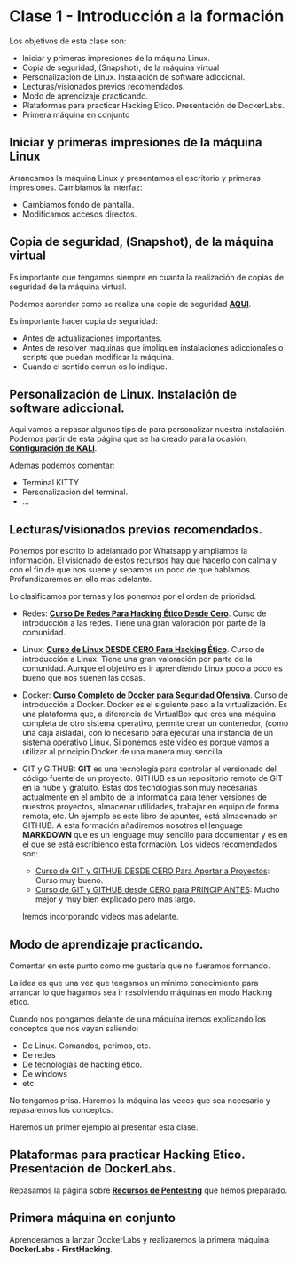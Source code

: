 # Clase 1 - Introducción a la formación

Los objetivos de esta clase son:

* Iniciar y primeras impresiones de la máquina Linux.
* Copia de seguridad, (Snapshot), de la máquina virtual
* Personalización de Linux. Instalación de software adiccional.
* Lecturas/visionados previos recomendados.
* Modo de aprendizaje practicando. 
* Plataformas para practicar Hacking Etico. Presentación de DockerLabs.
* Primera máquina en conjunto

## Iniciar y primeras impresiones de la máquina Linux

Arrancamos la máquina Linux y presentamos el escritorio y primeras impresiones. Cambiamos la interfaz:

* Cambiamos fondo de pantalla.
* Modificamos accesos directos.

## Copia de seguridad, (Snapshot), de la máquina virtual

Es importante que tengamos siempre en cuanta la realización de copias de seguridad de la máquina virtual.

Podemos aprender como se realiza una copia de seguridad **[AQUI](/fundamentos/virtualbox.md#copia-de-seguridad-en-virtualbox)**.

Es importante hacer copia de seguridad:

* Antes de actualizaciones importantes.
* Antes de resolver máquinas que impliquen instalaciones adiccionales o scripts que puedan modificar la máquina.
* Cuando el sentido comun os lo indique.

## Personalización de Linux. Instalación de software adiccional.

Aqui vamos a repasar algunos tips de para personalizar nuestra instalación. Podemos partir de esta página que se ha creado para la ocasión, **[Configuración de KALI](/linux/02-configuracionentorno.md)**.

Ademas podemos comentar:

* Terminal KITTY
* Personalización del terminal.
* ...
  

## Lecturas/visionados previos recomendados.

Ponemos por escrito lo adelantado por Whatsapp y ampliamos la información. El visionado de estos recursos hay que hacerlo con calma y con el fin de que nos suene y sepamos un poco de que hablamos. Profundizaremos en ello mas adelante.

Lo clasificamos por temas y los ponemos por el orden de prioridad.

* Redes: **[Curso De Redes Para Hacking Ético Desde Cero](https://www.youtube.com/watch?v=7ejIdyu8hug)**. Curso de introducción a las redes. Tiene una gran valoración por parte de la comunidad.
* Linux: **[Curso de Linux DESDE CERO Para Hacking Ético](https://www.youtube.com/watch?v=8v1cR7-msQ0)**. Curso de introducción a Linux. Tiene una gran valoración por parte de la comunidad. Aunque el objetivo es ir aprendiendo Linux poco a poco es bueno que nos suenen las cosas.
* Docker: **[Curso Completo de Docker para Seguridad Ofensiva](https://www.youtube.com/watch?v=CriV0_mR7RI&t=)**. Curso de introducción a Docker. Docker es el siguiente paso a la virtualización. Es una plataforma que, a diferencia de VirtualBox que crea una máquina completa de otro sistema operativo, permite crear un contenedor, (como una caja aislada), con lo necesario para ejecutar una instancia de un sistema operativo Linux. Si ponemos este video es porque vamos a utilizar al principio Docker de una manera muy sencilla. 
* GIT y GITHUB: **GIT** es una tecnología para controlar el versionado del código fuente de un proyecto. GITHUB es un repositorio remoto de GIT en la nube y gratuito. Estas dos tecnologias son muy necesarias actualmente en el ambito de la informatica para tener versiones de nuestros proyectos, almacenar utilidades, trabajar en equipo de forma remota, etc. Un ejemplo es este libro de apuntes, está almacenado en GITHUB. A esta formación añadiremos nosotros el lenguage **MARKDOWN** que es un lenguage muy sencillo para documentar y es en el que se está escribiendo esta formación. Los videos recomendados son:
  * [Curso de GIT y GITHUB DESDE CERO Para Aportar a Proyectos](https://www.youtube.com/watch?v=niPExbK8lSw): Curso muy bueno.
  * [Curso de GIT y GITHUB desde CERO para PRINCIPIANTES](https://www.youtube.com/watch?v=3GymExBkKjE): Mucho mejor y muy bien explicado pero mas largo.

  Iremos incorporando videos mas adelante.

## Modo de aprendizaje practicando. 

Comentar en este punto como me gustaría que no fueramos formando. 

La idea es que una vez que tengamos un mínimo conocimiento para arrancar lo que hagamos sea ir resolviendo máquinas en modo Hacking ético.

Cuando nos pongamos delante de una máquina iremos explicando los conceptos que nos vayan saliendo:

* De Linux. Comandos, perimos, etc.
* De redes
* De tecnologías de hacking ético.
* De windows
* etc

No tengamos prisa. Haremos la máquina las veces que sea necesario y repasaremos los conceptos.

Haremos un primer ejemplo al presentar esta clase.

## Plataformas para practicar Hacking Etico. Presentación de DockerLabs.

Repasamos la página sobre **[Recursos de Pentesting](/pentesting/recursos-pentesting.md)** que hemos preparado.

## Primera máquina en conjunto

Aprenderamos a lanzar DockerLabs y realizaremos la primera máquina: **DockerLabs - FirstHacking**.
